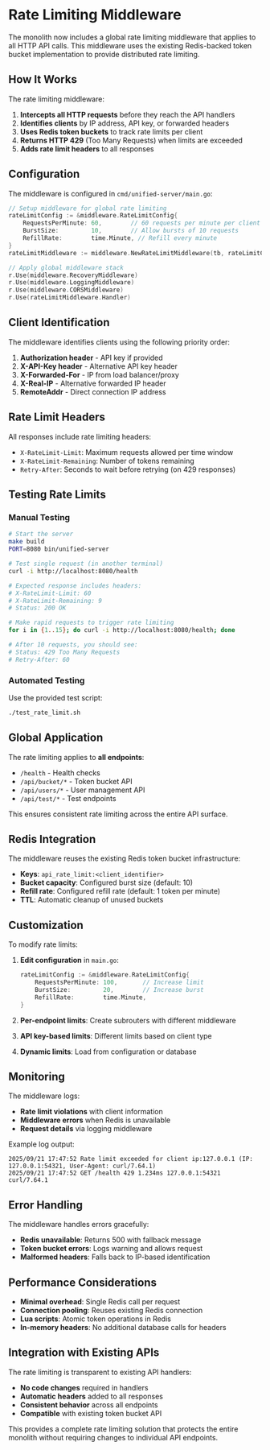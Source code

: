 # Rate Limiting Middleware

The monolith now includes a global rate limiting middleware that applies to all HTTP API calls. This middleware uses the existing Redis-backed token bucket implementation to provide distributed rate limiting.

## How It Works

The rate limiting middleware:

1. **Intercepts all HTTP requests** before they reach the API handlers
2. **Identifies clients** by IP address, API key, or forwarded headers
3. **Uses Redis token buckets** to track rate limits per client
4. **Returns HTTP 429** (Too Many Requests) when limits are exceeded
5. **Adds rate limit headers** to all responses

## Configuration

The middleware is configured in `cmd/unified-server/main.go`:

```go
// Setup middleware for global rate limiting
rateLimitConfig := &middleware.RateLimitConfig{
    RequestsPerMinute: 60,        // 60 requests per minute per client
    BurstSize:         10,        // Allow bursts of 10 requests
    RefillRate:        time.Minute, // Refill every minute
}
rateLimitMiddleware := middleware.NewRateLimitMiddleware(tb, rateLimitConfig)

// Apply global middleware stack
r.Use(middleware.RecoveryMiddleware)
r.Use(middleware.LoggingMiddleware)
r.Use(middleware.CORSMiddleware)
r.Use(rateLimitMiddleware.Handler)
```

## Client Identification

The middleware identifies clients using the following priority order:

1. **Authorization header** - API key if provided
2. **X-API-Key header** - Alternative API key header
3. **X-Forwarded-For** - IP from load balancer/proxy
4. **X-Real-IP** - Alternative forwarded IP header
5. **RemoteAddr** - Direct connection IP address

## Rate Limit Headers

All responses include rate limiting headers:

- `X-RateLimit-Limit`: Maximum requests allowed per time window
- `X-RateLimit-Remaining`: Number of tokens remaining
- `Retry-After`: Seconds to wait before retrying (on 429 responses)

## Testing Rate Limits

### Manual Testing

```bash
# Start the server
make build
PORT=8080 bin/unified-server

# Test single request (in another terminal)
curl -i http://localhost:8080/health

# Expected response includes headers:
# X-RateLimit-Limit: 60
# X-RateLimit-Remaining: 9
# Status: 200 OK

# Make rapid requests to trigger rate limiting
for i in {1..15}; do curl -i http://localhost:8080/health; done

# After 10 requests, you should see:
# Status: 429 Too Many Requests
# Retry-After: 60
```

### Automated Testing

Use the provided test script:

```bash
./test_rate_limit.sh
```

## Global Application

The rate limiting applies to **all endpoints**:

- `/health` - Health checks
- `/api/bucket/*` - Token bucket API
- `/api/users/*` - User management API
- `/api/test/*` - Test endpoints

This ensures consistent rate limiting across the entire API surface.

## Redis Integration

The middleware reuses the existing Redis token bucket infrastructure:

- **Keys**: `api_rate_limit:<client_identifier>`
- **Bucket capacity**: Configured burst size (default: 10)
- **Refill rate**: Configured refill rate (default: 1 token per minute)
- **TTL**: Automatic cleanup of unused buckets

## Customization

To modify rate limits:

1. **Edit configuration** in `main.go`:
   ```go
   rateLimitConfig := &middleware.RateLimitConfig{
       RequestsPerMinute: 100,       // Increase limit
       BurstSize:         20,        // Increase burst
       RefillRate:        time.Minute,
   }
   ```

2. **Per-endpoint limits**: Create subrouters with different middleware
3. **API key-based limits**: Different limits based on client type
4. **Dynamic limits**: Load from configuration or database

## Monitoring

The middleware logs:

- **Rate limit violations** with client information
- **Middleware errors** when Redis is unavailable
- **Request details** via logging middleware

Example log output:
```
2025/09/21 17:47:52 Rate limit exceeded for client ip:127.0.0.1 (IP: 127.0.0.1:54321, User-Agent: curl/7.64.1)
2025/09/21 17:47:52 GET /health 429 1.234ms 127.0.0.1:54321 curl/7.64.1
```

## Error Handling

The middleware handles errors gracefully:

- **Redis unavailable**: Returns 500 with fallback message
- **Token bucket errors**: Logs warning and allows request
- **Malformed headers**: Falls back to IP-based identification

## Performance Considerations

- **Minimal overhead**: Single Redis call per request
- **Connection pooling**: Reuses existing Redis connection
- **Lua scripts**: Atomic token operations in Redis
- **In-memory headers**: No additional database calls for headers

## Integration with Existing APIs

The rate limiting is transparent to existing API handlers:

- **No code changes** required in handlers
- **Automatic headers** added to all responses
- **Consistent behavior** across all endpoints
- **Compatible** with existing token bucket API

This provides a complete rate limiting solution that protects the entire monolith without requiring changes to individual API endpoints.